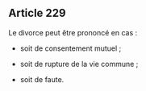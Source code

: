 Article 229
----
Le divorce peut être prononcé en cas :

- soit de consentement mutuel ;

- soit de rupture de la vie commune ;

- soit de faute.
